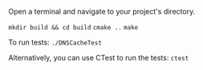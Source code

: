Open a terminal and navigate to your project's directory.

`mkdir build && cd build`
`cmake ..`
`make`

To run tests:
`./DNSCacheTest`

Alternatively, you can use CTest to run the tests:
`ctest`